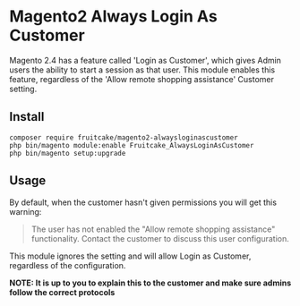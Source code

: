 # Magento2 Always Login As Customer

Magento 2.4 has a feature called 'Login as Customer', which gives Admin users the ability to start a session as that user. 
This module enables this feature, regardless of the 'Allow remote shopping assistance' Customer setting.

## Install

```
composer require fruitcake/magento2-alwaysloginascustomer
php bin/magento module:enable Fruitcake_AlwaysLoginAsCustomer
php bin/magento setup:upgrade
```

## Usage

By default, when the customer hasn't given permissions you will get this warning:

> The user has not enabled the "Allow remote shopping assistance" functionality. Contact the customer to discuss this user configuration.

This module ignores the setting and will allow Login as Customer, regardless of the configuration.

**NOTE: It is up to you to explain this to the customer and make sure admins follow the correct protocols**
